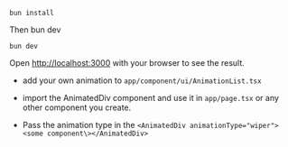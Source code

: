 ```
bun install
```

Then bun dev

```
bun dev
```

Open [http://localhost:3000](http://localhost:3000) with your browser to see the result.

- add your own animation to `app/component/ui/AnimationList.tsx`

- import the AnimatedDiv component and use it in `app/page.tsx` or any other component you create.

- Pass the animation type in the `<AnimatedDiv animationType="wiper"><some component\></AnimatedDiv>`
